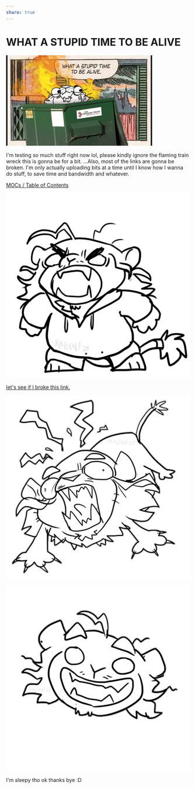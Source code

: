 ```yaml
---
share: true
---
```


# WHAT A STUPID TIME TO BE ALIVE
![](./images/stupidesttimetobealive.gif)



I'm testing so much stuff right now lol, please kindly ignore the flaming train wreck this is gonna be for a bit.   ...Also, most of the links are gonna be broken. I'm only actually uploading bits at a time until I know how I wanna do stuff, to save time and bandwidth and whatever.  

[MOCs / Table of Contents](./MOCs/MOCs.md#)




![](./images/RappyYell.png)

[let's see if I broke this link.](./contents/verymuchalink.md)


![](./images/ralienaaaaa.png)

![](./images/rapscalliensmile.png)

I'm sleepy tho
ok thanks bye :D

